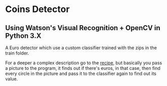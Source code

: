 # Coins Detector
## Using Watson's Visual Recognition + OpenCV in Python 3.X

A Euro detector which use a custom classifier trained with the zips in the train folder.

For a deeper a complex description go to the [recipe](https://developer.ibm.com/recipes/tutorials/creating-a-coin-recognizer-with-watsons-visual-recognition-and-opencv-in-python3/), but basically you pass a picture to the program, it finds out if there's euros, in that case, then find every circle in the picture and pass it to the classifier again to find out its value.
